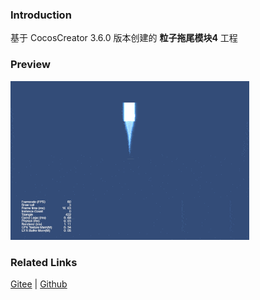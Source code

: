### Introduction

基于 CocosCreator 3.6.0 版本创建的 **粒子拖尾模块4** 工程

### Preview
![image](../../../gif/202203/2022030535.gif)

### Related Links
[Gitee](https://gitee.com/mirrors_cocos-creator/test-cases-3d/blob/v3.0/assets/cases/particle) | [Github](https://github.com/cocos-creator/test-cases-3d/blob/v3.0/assets/cases/particle)